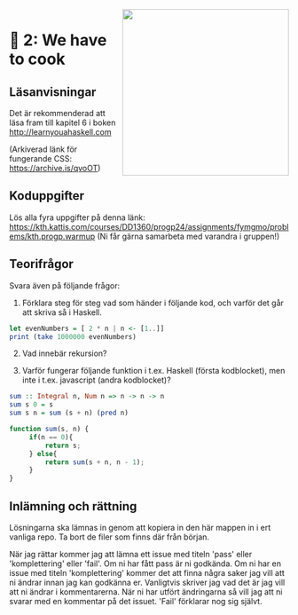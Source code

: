 <img src="https://media1.tenor.com/m/JMNkyka04FcAAAAC/let-us-cook-let-me-cook.gif" align="right" width="300" />

# 🍛 2: We have to cook

## Läsanvisningar
Det är rekommenderad att läsa fram till kapitel 6 i boken http://learnyouahaskell.com

(Arkiverad länk för fungerande CSS: https://archive.is/qvoOT)

## Koduppgifter
Lös alla fyra uppgifter på denna länk: https://kth.kattis.com/courses/DD1360/progp24/assignments/fymgmo/problems/kth.progp.warmup
(Ni får gärna samarbeta med varandra i gruppen!)

## Teorifrågor
Svara även på följande frågor:

1. Förklara steg för steg vad som händer i följande kod, och varför det går att skriva så i Haskell.
```haskell
let evenNumbers = [ 2 * n | n <- [1..]]
print (take 1000000 evenNumbers)
```

2. Vad innebär rekursion?

3. Varför fungerar följande funktion i t.ex. Haskell (första kodblocket), men inte i t.ex. javascript (andra kodblocket)?
```haskell
sum :: Integral n, Num n => n -> n -> n
sum s 0 = s
sum s n = sum (s + n) (pred n)
```

```javascript
function sum(s, n) {
     if(n == 0){
         return s;
     } else{
         return sum(s + n, n - 1);
     }
}
```

## Inlämning och rättning
Lösningarna ska lämnas in genom att kopiera in den här mappen in i ert vanliga
repo. Ta bort de filer som finns där från början.

När jag rättar kommer jag att lämna ett issue med titeln 'pass' eller
'komplettering' eller 'fail'. Om ni har fått pass är ni godkända. Om ni har en
issue med titeln 'komplettering' kommer det att finna några saker jag vill att
ni ändrar innan jag kan godkänna er. Vanligtvis skriver jag vad det är jag vill
att ni ändrar i kommentarerna. När ni har utfört ändringarna så vill jag att ni
svarar med en kommentar på det issuet.
'Fail' förklarar nog sig självt.
